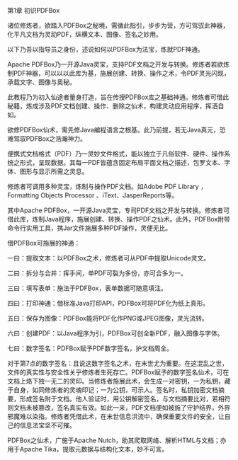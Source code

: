 第1章 初识PDFBox

诸位修炼者，欲踏入PDFBox之秘境，需循此指引，步步为营，方可驾驭此神器，化平凡文档为灵动PDF，纵横文本、图像、签名之妙用。

以下乃吾以指导员之身份，述说如何以PDFBox为法宝，炼就PDF神通。

Apache PDFBox乃一开源Java灵宝，支持PDF文档之开发与转换。修炼者若欲炼制PDF神器，可以以以此库为基，施展创建、转换、操作之术，令PDF灵光闪现，承载文字、图像与奥秘。

此教程乃为初入仙途者量身打造，旨在传授PDFBox库之基础神通。修炼者可借此秘籍，炼成涉及PDF文档创建、操作、删除之仙术，构建灵动应用程序，挥洒自如。

欲修PDFBox仙术，需先修Java编程语言之根基。此乃前提，若无Java真元，恐难驾驭PDFBox之浩瀚神力。

便携式文档格式（PDF）乃一灵妙文件格式，能以独立于凡俗软件、硬件、操作系统之形式，呈现数据。其每一PDF皆蕴含固定布局平面文档之描述，包罗文本、字体、图形与显示所需之灵息。

修炼者可调用多种灵宝，炼制与操作PDF文档。如Adobe PDF Library ，Formatting Objects Processor 、iText、JasperReports等。

其中Apache PDFBox，一开源Java灵宝，专司PDF文档之开发与转换。修炼者可借此库，炼制Java程序，施展创建、转换、操作PDF之仙术。此外，PDFBox附带命令行实用工具，携Jar文件施展多种PDF操作，灵便无比。

借PDFBox可施展的神通：

一曰：提取文本：以PDFBox之术，修炼者可从PDF中提取Unicode灵文。

二曰：拆分与合并：挥手间，单PDF可裂为多份，亦可合多为一。

三曰：填写表单：施法于PDFBox，表单数据可随意填注。

四曰：打印神通：借标准Java打印API，PDFBox可将PDF化为纸上真形。

五曰：保存为图像：PDFBox能将PDF化作PNG或JPEG图像，灵光流转。

六曰：创建PDF：以Java程序为引，PDFBox可创全新PDF，融入图像与字体。

七曰：数字签名：PDFBox赋予PDF数字签名，护文档周全。

对于第7点的数字签名：且说这数字签名之术，在末世尤为重要。在这混乱之世，文件的真实性与安全性关乎修炼者生死存亡。PDFBox赋予的数字签名仙术，可在文档上烙下独一无二的灵印。当修炼者施展此术，会生成一对密钥，一为私钥，藏于自身，如同修炼者的灵魂印记；一为公钥，可示人。签名时，私钥加密文档摘要，形成签名附于文档。他人验证时，用公钥解密签名，与文档摘要比对，若相符则文档未被篡改，签名真实有效。如此一来，PDF文档便如被施了守护结界，外界邪魔难以染指。修炼者凭借此术，在末世信息洪流中，确保重要文件的安全，让自己的信息法宝坚不可摧。

PDFBox之仙术，广施于Apache Nutch，助其爬取网络、解析HTML与文档；亦用于Apache Tika，提取元数据与结构化文本，妙不可言。